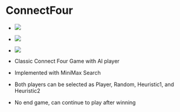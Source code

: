 # ConnectFour

- ![](https://github.com/Walter0697/PersonalWebsite/blob/master/src/sprite/screenshot/cf003.gif)
- ![](https://github.com/Walter0697/PersonalWebsite/blob/master/src/sprite/screenshot/cf001.png)
- ![](https://github.com/Walter0697/PersonalWebsite/blob/master/src/sprite/screenshot/cf002.png)

- Classic Connect Four Game with AI player
- Implemented with MiniMax Search
- Both players can be selected as Player, Random, Heuristic1, and Heuristic2
- No end game, can continue to play after winning
